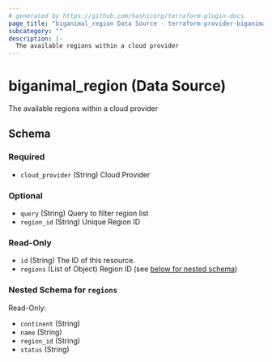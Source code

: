 ```yaml
---
# generated by https://github.com/hashicorp/terraform-plugin-docs
page_title: "biganimal_region Data Source - terraform-provider-biganimal"
subcategory: ""
description: |-
  The available regions within a cloud provider
---
```


# biganimal_region (Data Source)

The available regions within a cloud provider



<!-- schema generated by tfplugindocs -->
## Schema

### Required

- `cloud_provider` (String) Cloud Provider

### Optional

- `query` (String) Query to filter region list
- `region_id` (String) Unique Region ID

### Read-Only

- `id` (String) The ID of this resource.
- `regions` (List of Object) Region ID (see [below for nested schema](#nestedatt--regions))

<a id="nestedatt--regions"></a>
### Nested Schema for `regions`

Read-Only:

- `continent` (String)
- `name` (String)
- `region_id` (String)
- `status` (String)


